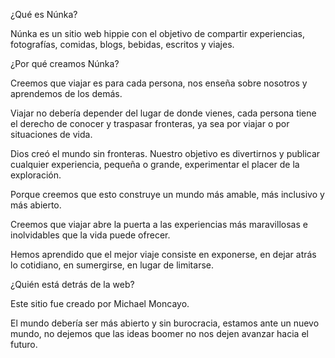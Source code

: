 ¿Qué es Núnka?

Núnka es un sitio web hippie con el objetivo de compartir experiencias, fotografías, comidas, blogs, bebidas, escritos y viajes.

¿Por qué creamos Núnka?

Creemos que viajar es para cada persona, nos enseña sobre nosotros y aprendemos de los demás.

Viajar no debería depender del lugar de donde vienes, cada persona tiene el derecho de conocer y traspasar fronteras, ya sea por viajar o por situaciones de vida.

Dios creó el mundo sin fronteras. Nuestro objetivo es divertirnos y publicar cualquier experiencia, pequeña o grande, experimentar el placer de la exploración.

Porque creemos que esto construye un mundo más amable, más inclusivo y más abierto.

Creemos que viajar abre la puerta a las experiencias más maravillosas e inolvidables que la vida puede ofrecer.

Hemos aprendido que el mejor viaje consiste en exponerse, en dejar atrás lo cotidiano, en sumergirse, en lugar de limitarse.

¿Quién está detrás de la web?

Este sitio fue creado por Michael Moncayo.

El mundo debería ser más abierto y sin burocracia, estamos ante un nuevo mundo, no dejemos que las ideas boomer no nos dejen avanzar hacia el futuro.


      